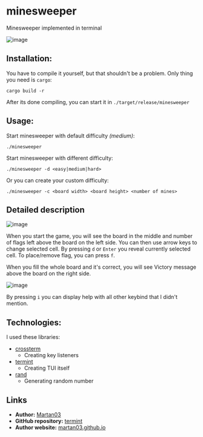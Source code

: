 # minesweeper

Minesweeper implemented in terminal

![image](https://github.com/Martan03/minesweeper/assets/46300167/7ee06ad9-15d5-4d6a-a6f1-55fc36f9793b)

## Installation:
You have to compile it yourself, but that shouldn't be a problem. Only thing you need is `cargo`:
```
cargo build -r
```
After its done compiling, you can start it in `./target/release/minesweeper`

## Usage:
Start minesweeper with default difficulty *(medium)*:
```
./minesweeper
```

Start minesweeper with different difficulty:
```
./minesweeper -d <easy|medium|hard>
```

Or you can create your custom difficulty:
```
./minesweeper -c <board width> <board height> <number of mines>
```

## Detailed description

![image](https://github.com/Martan03/minesweeper/assets/46300167/7ee06ad9-15d5-4d6a-a6f1-55fc36f9793b)

When you start the game, you will see the board in the middle and number of flags left above
the board on the left side. You can then use arrow keys to change selected cell. By pressing
`d` or `Enter` you reveal currently selected cell. To place/remove flag, you can press `f`.

When you fill the whole board and it's correct, you will see Victory message above the board
on the right side.

![image](https://github.com/Martan03/minesweeper/assets/46300167/2c0e4cdd-797a-4f23-88cf-eedaa2ba9cd9)

By pressing `i` you can display help with all other keybind that I didn't mention.

## Technologies:
I used these libraries:
- [crossterm](https://crates.io/crates/crossterm)
  - Creating key listeners
- [termint](https://crates.io/crates/termint)
  - Creating TUI itself
- [rand](https://crates.io/crates/rand)
  - Generating random number

## Links

- **Author:** [Martan03](https://github.com/Martan03)
- **GitHub repository:** [termint](https://github.com/Martan03/minesweeper)
- **Author website:** [martan03.github.io](https://martan03.github.io)
